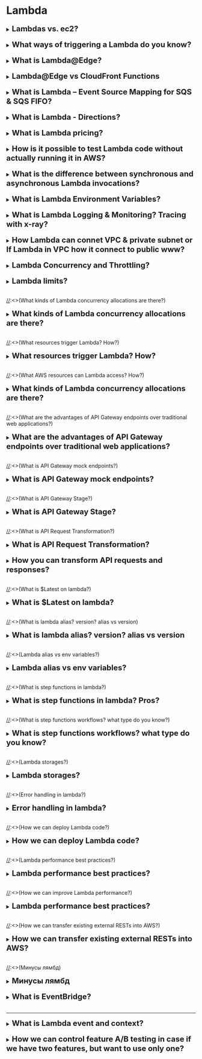 <h1> Lambda </h1>

[//]:# (Lambdas vs. ec2)

<details>
    <summary>
        <b><big><big>
            Lambdas vs. ec2?
        </big></big></b>
    </summary>

Виртуальные функции — никаких серверов для управления!
- Ограничено по времени - короткие исполнения 
- Запускать по требованию (лямбда запускается только тогда, когда необходима)
- Масштабирование автоматизировано! 
(В случае необходимости можно настроить автоматическую масштабируемость)
- Интеграция со всем набором сервисов AWS.
- Интегрирован со многими языками программирования
- Простой мониторинг с помощью AWS CloudWatch.
- Легко получить больше ресурсов для каждой функции (до 10 ГБ ОЗУ!)
- Увеличение оперативной памяти также улучшит работу процессора и сети!

</details>
<br>

[//]:# (What ways of triggering a Lambda do you know?)

<details>
    <summary>
        <b><big><big>
            What ways of triggering a Lambda do you know?
        </big></big></b>
    </summary>

Функции Lambda можно активировать разными способами:
- HTTP-запросом
  (При этом HTTP запрос может содержать несколько заголовков значения.
  Для этого настраивается APL (application load balancer) которые будет конвертировать
  ...?name=one&name=two --> {"name":["one,"two"]})
- загрузкой нового документа в S3 (действие, загрузка определенного вайла по маске и т.д.)
- запланированным заданием (с помощью EventBridge (например раз в минуту))
- потоком данных AWS Kinesis
- Event Source Mapping for SQS & SQS FIFO
- уведомлением от AWS SNS

</details>  
<br>

[//]:# (What is Lambda@Edge?)

<details>
    <summary>
        <b><big><big>
            What is Lambda@Edge?
        </big></big></b>
    </summary>

Lambda@Edge is a feature of Amazon CloudFront that allows you 
to run code closer to users of your application, 
which improves performance and reduces latency. 
It’s an extension of AWS Lambda that lets you deploy Python and Node.js 
functions at Amazon CloudFront edge locations.

- You can customize the content that your CloudFront distribution delivers 
to your end users.
- It allows you to run your code in response to events generated 
by the Amazon CloudFront content delivery network (CDN).
- You don’t have to provision or manage infrastructure in multiple locations 
around the world.
- It can automatically scale and run your code at AWS locations around the world.
- It supports a limited set of runtimes and features.

**Lambda@Edge can be used for various purposes such as website security,
real-time image transformation, intelligent bot mitigation,
search engine optimization, and more.**

For example, you can trigger a Lambda function 
to add HTTP security headers on all origin responses without 
having to modify your application code on your origin.

</details>
<br>

[//]:# (Lambda@Edge vs CloudFront Functions?)

<details>
    <summary>
        <b><big><big>
            Lambda@Edge vs CloudFront Functions
        </big></big></b>
    </summary>

In summary, CloudFront Functions are ideal for lightweight, 
short-running functions and are executed at the edge locations closest to the user. 

They are more suitable for simple request transformations. 
On the other hand, Lambda@Edge functions are more suitable 
for compute-intensive workloads and provide more features 
along with an increased execution time capability. 

They are executed at Regional Edge Locations in major AWS Regions.

</details>
<br>

[//]:# (What is Lambda – Event Source Mapping for SQS & SQS FIFO? Lambda event trigger)

<details>
    <summary>
        <b><big><big>
            What is Lambda – Event Source Mapping for SQS & SQS FIFO?
        </big></big></b>
    </summary>

Лямбда позволяет автоматически обработать некоторое кол-во сообщение из очередей SQS
и SQS FIFO.

При этом Лямбда будет автоматически масштабироваться при чтении сообщение партиями (1-10) для
более быстрой обработки. 
При возникновении ошибки сообщения отправляются в очередь как отдельные элементы.
(Так же есть настройка очереди недоставленных сообщений, в случае сбоев (DLQ))
Lambda удаляет сообщение из очереди после успешной обработки. 

Может масштабироваться:
- масштабируется по количеству активных групп сообщений.
- может создать до 60 экземпляров в минуту
- одновременно обрабатывать до 1000 пакетов сообщений в минуту

</details>  
<br>

[//]:# (What is Lambda - Directions?)

<details>
    <summary>
        <b><big><big>
            What is Lambda - Directions?
        </big></big></b>
    </summary>

Лямбда предлагает возможность настроить направление (конечные точки) для работы функции
(до отсылки результата реста на клиент)

Работает для асинхронных вызовов предлагая выбрать сценарии для успешных или фейл активностей.

Конечной точной можно выбрать:
- SQS
- SNS
- другая Lambda
- Bus Amazon EventBridge

</details>  
<br>

[//]:# (What is Lambda pricing?)

<details>
    <summary>
        <b><big><big>
            What is Lambda pricing?
        </big></big></b>
    </summary>

Оплата за запросы:
- Первые миллион запросов бесплатны
- 0,20 доллара США за 1 миллион запросов в дальнейшем

Оплата за продолжительность: (с шагом 1 мс)
- 400 000 ГБ-секунд вычислительного времени в месяц БЕСПЛАТНО (если используется 1гб ОЗУ)
- 3 200 000 секунд, если для функции используется 128 МБ ОЗУ 
- После этого 1 доллар США за 600 000 ГБ-секунд.

AWS Lambda очень дешевый и из-за этого очень популярный

</details>
<br>

[//]:# (How is it possible to test Lambda code without actually running it in AWS?)

<details>
    <summary>
        <b><big><big>
            How is it possible to test Lambda code without actually running it in AWS?
        </big></big></b>
    </summary>

С помощью интерфейса командной строки (CLI) AWS SAM
вы можете локально тестировать и «пошагово» отлаживать
свои бессерверные приложения перед их загрузкой в облако AWS

</details>
<br>

[//]:# (What is the difference between synchronous and asynchronous Lambda invocations?)

<details>
    <summary>
        <b><big><big>
            What is the difference between synchronous and asynchronous Lambda invocations?
        </big></big></b>
    </summary>

**При синхронном** вызове вы ждете, пока функция обработает событие
и вернет ответ.

- Клиент отправляет запрос / SDK / CLI --(request)--> Lambda
- Клиент отправляет запрос / SDK / CLI <-(response)-- Lambda
(В том числе если возникла ошибка. Ее обработкой должен заниматься клиент)

**При асинхронном** вызове Lambda ставит событие в очередь для обработки.
В случае возникновения ошибки Lambda пытается повторить событие

(1 минута ожидания 1 раз 2 остальные (всего 3 раза))
Есть четкая настройка действий на успешное и неуспешное выполнение

Асинхронные вызовы позволяют ускорить обработку запроса если вам не нужно ждать результат
(пример вам нужно перебрать 1000 файлов)

**Как это работает**:
При асинхронном вызове любой запрос пользователя будет возвращать ожидаемый результат (например 200)
ДАЖЕ ЕСЛИ на самом деле запрос вызвал ошибку. При возникновении ошибки несколько раз подряд система
обработает запрос и (например отправит сообщение SQS что что-то пошло не так)

</details>
<br>

[//]:# (What is Lambda Environment Variables?)

<details>
    <summary>
        <b><big><big>
            What is Lambda Environment Variables?
        </big></big></b>
    </summary>

Лямбда предлагает возможность настроить параметры окружения на подобии postman реализации

Есть возможность создать переменные типа ключ значения (только тип string)
И работать с ключами, а лямбда будет самостоятельно подставлять указанные значения.

**Чем это полезно:**
- Настройте поведение функции без обновления кода
- Переменные среды доступны для вашего кода
- Lambda Service также добавляет собственные системные переменные среды.
- Полезно хранить секретные параметры (они зашифрованные KMS)
  (Секреты могут быть зашифрованы сервисным ключом Lambda или вашим собственным ключом CMK.)

</details>  
<br>

[//]:# (What is Lambda Logging & Monitoring? Tracing with x-ray?)

<details>
    <summary>
        <b><big><big>
            What is Lambda Logging & Monitoring? Tracing with x-ray?
        </big></big></b>
    </summary>

Лямбда позволяет отслеживать все свои действия с помощью мониторов/логирования/AWS X-Ray
- Вызовы, продолжительность, одновременные выполнения
- Количество ошибок, показатели успеха, дроссели
- Сбои асинхронной доставки
- Скорость итерирования (потоки Kinesis и DynamoDB)

Для X-Ray есть переменные среды (они включаются по умолчанию, но о них удобно знать):
- X_AMZN_TRACE_ID: содержит заголовок трассировки.
- AWS_XRAY_CONTEXT_MISSING: по умолчанию LOG_ERROR.
- AWS_XRAY_DAEMON_ADDRESS: IP_ADDRESS демона X-Ray:PORT

</details>  
<br>

[//]:# (How Lambda can connet VPC & private subnet 
or If Lambda in VPC how it connect to public www?)

<details>
    <summary>
        <b><big><big>
            How Lambda can connet VPC & private subnet 
            or If Lambda in VPC how it connect to public www?
        </big></big></b>
    </summary>

**Если лямбда находится за пределами vpc (virtual private connection)**
- **У нее есть доступ к сети интернет, но нет прямого доступа к VPC**
- Лямбда должна создать ENI (Elastic Network Interface) в подсетях VPC и подключаться через него
- Для этого должна быть явно прописана роль **AWSLambdaVPCAccessExecutionRole**

Выглядит это следующим образом

Lambda ---> [(private subnet) ---> (ENI (Elastic Network Interface))  ---> (Destination (example S3))   ]

**Если лямбда находится в vpc и (virtual private connection)**
- **У нее НЕТ доступа к сети интернет, но ЕСТЬ прямой доступ к компонентам VPC**
- Лямбда может использовать 2 варианта
  - Использовать NAT который будет использовать IGW (InternetGetWay)
    (При этом IGW сможет стучать как за пределы (www) так и во внутренние aws сервисы)
  - **если нужен приватный доступ к aws сервисам** можно воспользоваться VPC Endpoint для того,
  чтобы стучать в aws сервисы приватно

выглядит это следующим образом

[(private subnet) Lambda <---> private s3] -> 
1) [] -> Nat -> IGW -> www (or) aws s3
2) [] -> private VPC endpoint -> aws s3


</details>  
<br>

[//]:# (Lambda Concurrency and Throttling? Cold Start?)

<details>
    <summary>
        <b><big><big>
            Lambda Concurrency and Throttling?
        </big></big></b>
    </summary>

Лямбда позволяет вызывать обработку лямбды до 1000 одновременных исполнений.
- Каждая лямбда функция может ограничить максимальное кол-во обработок (=limit)
- Каждый вызов вызодящий за пределы ограничения будет вызывать ("тротлинг")

**Поведение лямбды при тротлинге**
- **При синхронном вызове** возврат ThrottleError - 429
- **При асинхронном вызове** повтор попытки автоматически через время (максмум до 6 часов)
, затем помещение в DLQ

**Чем опасны лимиты**

Если у вас есть три одновременно работающие лямбда функции и на одну из них поступает сразу 
1000 запросов, то остальные 2 функции будут выивать тротринг до тех пор пока тысяча не будет 
уменьшаться. (ЛИМИТЫ ЗАПРОСОВ ДЕЙСТВУЮ ДЛЯ ВСЕХ ЛЯМБД В СУММЕ)

**Холодный запуск**

Как и в Java когда первый раз запрос обрабатывает хуже потому что нужно первый раз достать ресурсы,
так и в лямбдах может возникнуть данная ситуация.
Для борьбы с этим в лямбда есть **предоставленный параллелизм (provisioned concurrency)**.
лямбда функция вызывается заранее, чтобы предотвратить холодный вызов. 
Все настройки выполняются через **Application Auto Scaling**

</details>  
<br>

[//]:# (Lambda limits?)

<details>
    <summary>
        <b><big><big>
            Lambda limits?
        </big></big></b>
    </summary>

Выполнение:
- Распределение памяти: 128 МБ – 10 ГБ (с шагом 1 МБ)
- Максимальное время выполнения: 900 секунд (15 минут)
- Переменные среды (4 КБ)
- Емкость диска в «контейнере функций» (в /tmp): 512 МБ.
- Параллельные выполнения: 1000 (можно увеличить)

Развертывание:
- Размер развертывания функции Lambda (сжатый ZIP-файл): 50 МБ.
- Размер несжатого развертывания (код + зависимости): 250 МБ.
- Можно использовать каталог /tmp для загрузки других файлов при запуске.
- Размер переменных среды: 4 КБ.

</details>  
<br>

[//]:<>(What kinds of Lambda concurrency allocations are there?)

<details>
    <summary>
        <b><big><big>
            What kinds of Lambda concurrency allocations are there?
        </big></big></b>
    </summary>

Доступны два типа управления параллелизмом:

**Зарезервированный параллелизм** — зарезервированный параллелизм
гарантирует максимальное количество одновременных экземпляров для функции.
Когда функция зарезервировала параллелизм, никакая другая функция
не может использовать этот параллелизм.

**Предоставленный параллелизм**. - Предоставленный параллелизм
инициализирует запрошенное количество сред выполнения,
чтобы они были готовы немедленно реагировать на вызовы вашей функции.

</details>
<br>

[//]:<>(What resources trigger Lambda? How?)

<details>
    <summary>
        <b><big><big>
            What resources trigger Lambda? How?
        </big></big></b>
    </summary>

Lambda, Api Gateway, DynamoDB, S3, SNS, SQS

By event

</details>
<br>

[//]:<>(What AWS resources can Lambda access? How?)

<details>
    <summary>
        <b><big><big>
            What kinds of Lambda concurrency allocations are there?
        </big></big></b>
    </summary>

Теперь ваши функции Lambda могут получать доступ к базам данных
Amazon RDS, хранилищам данных Amazon Redshift,
узлам Amazon ElasticCache и другим конечным точкам,
которые доступны только из определенного VPC.

Вы должны предоставить дополнительную информацию о конфигурации VPC,
такую как идентификаторы подсети VPC и идентификаторы группы безопасности,
чтобы разрешить функциям Lambda доступ к ресурсам в Amazon VPC.

</details>
<br>

[//]:<>(What are the advantages of API Gateway endpoints over traditional web applications?)

<details>
    <summary>
        <b><big><big>
            What are the advantages of API Gateway endpoints over traditional web applications?
        </big></big></b>
    </summary>

Gateway API позволяет выполнять общие задачи управления API,
такие, как безопасность, кэширование, регулирование и мониторинг.

Gateway API предоставляет ендпоинты к вашим приложениям AWS


</details>
<br>

[//]:<>(What is API Gateway mock endpoints?)

<details>
    <summary>
        <b><big><big>
            What is API Gateway mock endpoints?
        </big></big></b>
    </summary>

Creation of mock endpoints for mock not crated rests

</details>
<br>

[//]:<>(What is API Gateway Stage?)

<details>
    <summary>
        <b><big><big>
            What is API Gateway Stage?
        </big></big></b>
    </summary>

stage -> этап

This is references in the lifecycle of the API using variables

This stage vars can be used to ref a specific backend endpoint
(e.g. Lambda function)

</details>
<br>

[//]:<>(What is API Request Transformation?)

<details>
    <summary>
        <b><big><big>
            What is API Request Transformation?
        </big></big></b>
    </summary>

We can dynamically transform request and response params by adding new params

Example of request 
    
    -- request-parameters '{"append:header.header1":"$context.reqId"}'

(this will add new header to requests)

Example of response

    -- response-parameters '{
    "500" : {"append:header.header1":"$context.reqId""}'

(this will add new header if backend returns 500 status code)

</details>
<br>

[//]:# (How you can transform API requests and responses)

<details>
    <summary>
        <b><big><big>
            How you can transform API requests and responses?
        </big></big></b>
    </summary>

- Using Request Transformation
- Parameter mapping
  (overwrite:path: "/sessions/${request.path.sessionId}/topics")

</details>
<br>

[//]:<>(What is $Latest on lambda?)

<details>
    <summary>
        <b><big><big>
            What is $Latest on lambda?
        </big></big></b>
    </summary>

This is alias for latest version on lambda code.
You also can use previous lambda version by using create alias function

</details>
<br>

[//]:<>(What is lambda alias? version? alias vs version)

<details>
    <summary>
        <b><big><big>
            What is lambda alias? version? alias vs version
        </big></big></b>
    </summary>

A lambda version is a snapshot of your Lambda function.
When you create a new lambda function, it is named as $LATEST.

A lambda alias at its simplest is a pointer to the lambda function’s version.
We can use aliases to point to any lambda version you specify.

**An alias is a pointer to a specific Lambda function version. 
Aliases will not be updated automatically**

</details>
<br>

[//]:<>(Lambda alias vs env variables?)

<details>
    <summary>
        <b><big><big>
            Lambda alias vs env variables?
        </big></big></b>
    </summary>

**Lambda** allows you to create aliases that are associated 
with a specific version of a function. 
They are not a method of changing the behavior of a particular function.

**Environment variables** can be used to change the behavior of a Lambda 
function without requiring you to update code and re-deploy the function.

</details>
<br>

[//]:<>(What is step functions in lambda?)

<details>
    <summary>
        <b><big><big>
            What is step functions in lambda? Pros?
        </big></big></b>
    </summary>

This is a chain of lambda functions that work in queue order.
It can be chained. But each step can consists of parallel steps

Pluses
- Visualize (you can see all steps)
- Automate (each step is triggered and tracked automatically)
- Logging

![img](https://d2908q01vomqb2.cloudfront.net/da4b9237bacccdf19c0760cab7aec4a8359010b0/2019/09/18/step-functions-map-example.png)

</details>
<br>

[//]:<>(What is step functions workflows? what type do you know?)

<details>
    <summary>
        <b><big><big>
            What is step functions workflows? what type do you know?
        </big></big></b>
    </summary>

Standard workflow
- Long-Running (may run for up to a year)
- At-Most-Once (task never executed once unless you specify retry actions)
- Non-Idempotent

Express Workflows
- Short-time (up to 5 min)
- At-Least-Once (for run mor than once)
- idempotent

Express can be
  - Synchronous express 
    - Wait until it completes
    - returns the result
    - (operations that are performed one at a time)
  - Asynchronous express
    - confirms that workflow has started
    - result can be found in cloudwatch
    - (operations don't depend on the completion and result)

</details>
<br>

[//]:<>(Lambda storages?)

<details>
    <summary>
        <b><big><big>
            Lambda storages? 
        </big></big></b>
    </summary>

|                | Native within lambda              |                           | External Storage Options     |                                     |
|----------------|-----------------------------------|---------------------------|------------------------------|-------------------------------------|
|                | /tmp                              | Lambda layer              | S3                           | EFS (elastic file system)           |
| Use case       | Temporary data                    | Library and SDK           | Persistent data              | Persistent data                     |
| Pluses         | the fastest                       |                           | best AWS service integration | best integration with other lambdas |
| Minuses        | cannot be shared between lambdas  |                           | slowest                      |                                     |
| Size           | 512 MB - 10 GB                    | 50 mb zipped 250 unzipped | Elastic                      | Elastic                             |
| Dynamic update | dynamic read/write                | updates require new layer | Store and retrieve           | dynamic read/write                  |
| Shared         | within env                        | across env                | across lambdas               | across env                          |


</details>
<br>

[//]:<>(Error handling in lambda?)

<details>
    <summary>
        <b><big><big>
            Error handling in lambda?
        </big></big></b>
    </summary>

- Auto retried system (2 times)
- Dead-letter queues (Lambda -> SQS or Lambda -> SNS)
  - only error msg
- Lambda Destinations (Lambda success -> SQS_1 or failure -> SQS_2) 

can be found in json (param: responsePayload:/errorMessage: "test")

</details>
<br>

[//]:<>(How we can deploy Lambda code?)

<details>
    <summary>
        <b><big><big>
            How we can deploy Lambda code?
        </big></big></b>
    </summary>

- by console
- .zip file achieve
  - Using the Lambda console
  - Using the AWS CLI
  - Using Amazon S3
- deployment package (you can create package by yourself and upload from PC)
    - up to 50 mb
    - if it more than 50 mb use S3
- Lambda layers 
  - can be shared between lambdas
  - best practise
- The CloudFormation
- Container images

</details>
<br>

[//]:<>(Lambda performance best practices?)

<details>
    <summary>
        <b><big><big>
            Lambda performance best practices?
        </big></big></b>
    </summary>

- See your memory and CPU
- Dependencies
- Only what you need

</details>
<br>

[//]:<>(How we can improve Lambda performance?)

<details>
    <summary>
        <b><big><big>
            Lambda performance best practices?
        </big></big></b>
    </summary>

- Increase the function memory allocation, 
  that will also increase the CPU allocation.
  (if function has CPU bound also)

</details>
<br>

[//]:<>(How we can transfer existing external RESTs into AWS?)

<details>
    <summary>
        <b><big><big>
            How we can transfer existing external RESTs into AWS?
        </big></big></b>
    </summary>

- create API Gateway (supports OpenAPI v2-v3)
- create lambdas
- connect rest in gateway into lambdas

</details>
<br>

[//]:<>(Минусы лямбд)

<details>
    <summary>
        <b><big><big>
            Минусы лямбд
        </big></big></b>
    </summary>

Java работает плоховато из-за это того что у java cold start (надо поднимать сначала JVM)

</details>
<br>

[//]:# (What is EventBridge?)

<details>
    <summary>
        <b><big><big>
            What is EventBridge?
        </big></big></b>
    </summary>

EventBridge is a serverless service that uses events 
to connect application components together, 
making it easier for you to build scalable event-driven applications.

Part of  Event-driven architecture

</details>  
<br>

---

[//]:# (What is Lambda event and context?)

<details>
    <summary>
        <b><big><big>
            What is Lambda event and context?
        </big></big></b>
    </summary>

Event is the data that's passed to the function upon execution.
- path
- httpMethod
- headers
- queryStringParameters
- body

Context's main role is to provide information about the current execution environment
* function_name – The name of the Lambda function.
* function_version – The version of the function.
* invoked_function_arn – The Amazon Resource Name (ARN) that's used to invoke the function. Indicates if the invoker specified a version number or alias.
* memory_limit_in_mb – The amount of memory that's allocated for the function.
* aws_request_id – The identifier of the invocation request.
* log_group_name – The log group for the function.
* log_stream_name – The log stream for the function instance.

</details>  
<br>

[//]:# (How we can control featute A/B testing in case if we have 2 features, but whant use only one?)

<details>
    <summary>
        <b><big><big>
            How we can control feature A/B testing in case if we have two features, but want to use only one?
        </big></big></b>
    </summary>

By adding an override to the feature and setting the identifier 
of the override to the engineer’s user ID, 
and setting the variation to Variation A, 
the engineer can ensure that Variation A 
is the only variation that appears when they hit the application’s endpoint. 

This is because overrides in Amazon CloudWatch Evidently 
allow you to specify a specific variation for a specific identifier,
which in this case is the engineer’s user ID.

</details>
<br>